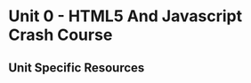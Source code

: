 Unit 0 - HTML5 And Javascript Crash Course
==========================================

Unit Specific Resources
-----------------------
